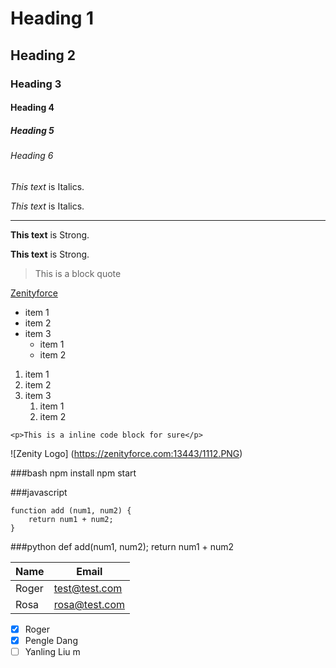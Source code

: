 <!--heading-->
# Heading 1 
## Heading 2
### Heading 3
#### Heading 4
##### Heading 5
###### Heading 6

<!--Italics-->
*This text* is Italics.

_This text_ is Italics.

<!--Hrizontal Rule-->
---

<!--Strong-->
**This text** is Strong.

__This text__ is Strong.

<!--blockquote-->
> This is a block quote

<!--links-->
[Zenityforce](https://zenityforce.com "Zenity force")

<!--UL-->
* item 1
* item 2
* item 3
	* item 1
	* item 2

<!--OL-->
1. item 1
2. item 2
3. item 3
	1. item 1
	2. item 2
	
<!--inline code block-->
`<p>This is a inline code block for sure</p>`

<!--image-->
![Zenity Logo]
(https://zenityforce.com:13443/1112.PNG)

<!--github markdown-->

<!--code block-->
###bash
	npm install
	npm start

###javascript
	
	function add (num1, num2) {
		return num1 + num2;
	}

###python
	def add(num1, num2);
		return num1 + num2

<!--table-->

| Name    | Email         |
| ------- | ------------- |
| Roger   | test@test.com |
| Rosa    | rosa@test.com |


<!--task list-->
- [x] Roger
- [x] Pengle Dang
- [ ] Yanling Liu
m
